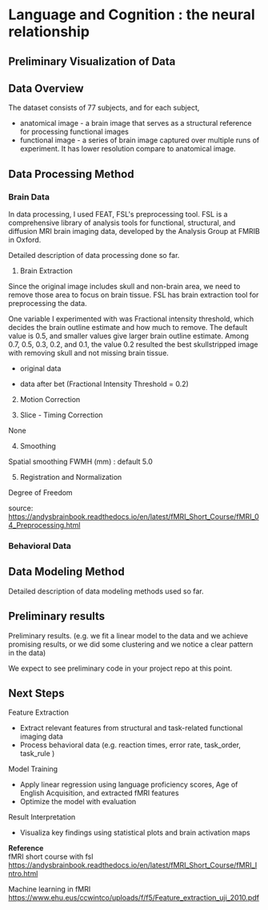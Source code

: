 # Language and Cognition : the neural relationship

## Preliminary Visualization of Data

## Data Overview
The dataset consists of 77 subjects, and for each subject, 
* anatomical image - a brain image that serves as a structural reference for processing functional images
* functional image - a series of brain image captured over multiple runs of experiment. It has lower resolution compare to anatomical image.

## Data Processing Method

### Brain Data
In data processing, I used FEAT, FSL's preprocessing tool. FSL is a comprehensive library of analysis tools for functional, structural, and diffusion MRI brain imaging data, developed by the Analysis Group at FMRIB in Oxford.

Detailed description of data processing done so far.

1. Brain Extraction

Since the original image includes skull and non-brain area, we need to remove those area to focus on brain tissue. FSL has brain extraction tool for preprocessing the data.

One variable I experimented with was Fractional intensity threshold, which decides the brain outline estimate and how much to remove. The default value is 0.5, and smaller values give larger brain outline estimate. Among 0.7, 0.5, 0.3, 0.2, and 0.1, the value 0.2 resulted the best skullstripped image with removing skull and not missing brain tissue.

* original data 

* data after bet (Fractional Intensity Threshold = 0.2)


2. Motion Correction

3. Slice - Timing Correction

None

4. Smoothing

Spatial smoothing FWMH (mm) : default 5.0

5. Registration and Normalization

Degree of Freedom

source: https://andysbrainbook.readthedocs.io/en/latest/fMRI_Short_Course/fMRI_04_Preprocessing.html

### Behavioral Data

## Data Modeling Method
Detailed description of data modeling methods used so far.

## Preliminary results
Preliminary results. 
(e.g. we fit a linear model to the data and we achieve promising results, 
or we did some clustering and we notice a clear pattern in the data)

We expect to see preliminary code in your project repo at this point.


## Next Steps

Feature Extraction<br>
* Extract relevant features from structural and task-related functional imaging data
* Process behavioral data (e.g. reaction times, error rate, task_order, task_rule )

Model Training<br>
* Apply linear regression using language proficiency scores, Age of English Acquisition, and extracted fMRI features
* Optimize the model with evaluation

Result Interpretation<br>
* Visualiza key findings using statistical plots and brain activation maps



**Reference** <br>
fMRI short course with fsl https://andysbrainbook.readthedocs.io/en/latest/fMRI_Short_Course/fMRI_Intro.html

Machine learning in fMRI https://www.ehu.eus/ccwintco/uploads/f/f5/Feature_extraction_uji_2010.pdf

